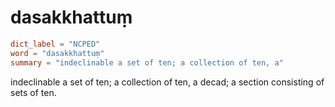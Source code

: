 # dasakkhattuṃ

``` toml
dict_label = "NCPED"
word = "dasakkhattuṃ"
summary = "indeclinable a set of ten; a collection of ten, a"
```

indeclinable a set of ten; a collection of ten, a decad; a section consisting of sets of ten.


